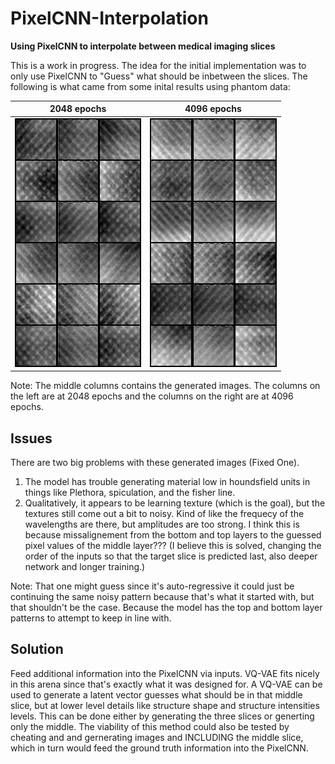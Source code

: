 # PixelCNN-Interpolation
__Using PixelCNN to interpolate between medical imaging slices__

This is a work in progress. The idea for the initial implementation was to only use PixelCNN to "Guess" what should be inbetween the slices.  The following is what came from some inital results using phantom data:

2048 epochs             |  4096 epochs
:-------------------------:|:-------------------------:
![Example1](phantom_data/Phantom_0.png)  |  ![Example2](phantom_data/phantom_1.png)

Note: The middle columns contains the generated images.  The columns on the left are at 2048 epochs and the columns on the right are at 4096 epochs.

## Issues

There are two big problems with these generated images (Fixed One).

  1. The model has trouble generating material low in houndsfield units in things like Plethora, spiculation, and the fisher line.
  1. Qualitatively, it appears to be learning texture (which is the goal), but the textures still come out a bit to noisy.  Kind of like the frequecy of the wavelengths are there, but amplitudes are too strong.  I think this is because missalignement from the bottom and top layers to the guessed pixel values of the middle layer??? (I believe this is solved, changing the order of the inputs so that the target slice is predicted last, also deeper network and longer training.)

Note: That one might guess since it's auto-regressive it could just be continuing the same noisy pattern because that's what it started with, but that shouldn't be the case.  Because the model has the top and bottom layer patterns to attempt to keep in line with.

## Solution

Feed additional information into the PixelCNN via inputs.  VQ-VAE fits nicely in this arena since that's exactly what it was designed for.  A VQ-VAE can be used to generate a latent vector guesses what should be in that middle slice, but at lower level details like structure shape and structure intensities levels.  This can be done either by generating the three slices or generting only the middle.  The viability of this method could also be tested by cheating and and gernerating images and INCLUDING the middle slice, which in turn would feed the ground truth information into the PixelCNN.
